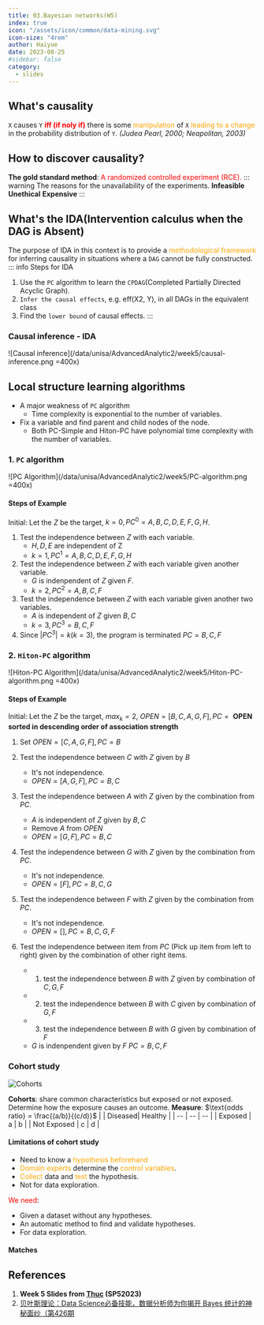 ```yaml
---
title: 03.Bayesian networks(W5)
index: true
icon: "/assets/icon/common/data-mining.svg"
icon-size: "4rem"
author: Haiyue
date: 2023-08-25
#sidebar: false
category:
  - slides
---
```


## What's causality
`X` causes `Y` <span style="color:red;font-weight:bold">iff (if noly if)</span> there is some <span style="color:orange">manipulation</span> of `X` <span style="color:orange">leading to a change</span> in the probability distribution of `Y`.   *(Judea Pearl, 2000; Neapolitan, 2003)*

## How to discover causality?
**The gold standard method**: <span style="color:red">A randomized controlled experiment (RCE).</span>
::: warning The reasons for the unavailability of the experiments.
**Infeasible**
**Unethical**
**Expensive**
:::

## What's the IDA(Intervention calculus when the DAG is Absent)
The purpose of IDA in this context is to provide a <span style="color:orange">methodological framework</span> for inferring causality in situations where a `DAG` cannot be fully constructed.
::: info Steps for IDA
1. Use the `PC` algorithm to learn the `CPDAG`(Completed Partially Directed Acyclic Graph).
2. `Infer the causal effects`, e.g. eff(X2, Y), in all DAGs in the equivalent class
3. Find the `lower bound` of causal effects.
:::

### Causal inference - IDA
![Causal inference](/data/unisa/AdvancedAnalytic2/week5/causal-inference.png =400x)

## Local structure learning algorithms
- A major weakness of `PC` algorithm
    - Time complexity is exponential to the number of variables.
- Fix a variable and find parent and child nodes of the node. 
    - Both PC-Simple and Hiton-PC have polynomial time complexity with the number of variables. 

### 1. `PC` algorithm
![PC Algorithm](/data/unisa/AdvancedAnalytic2/week5/PC-algorithm.png =400x)

#### Steps of Example
Initial: Let the $Z$ be the target, $k=0, PC^0 = {A,B,C,D,E,F,G,H}$.
1. Test the independence between $Z$ with each variable.
    * ${H,D,E}$ are independent of Z
    * $k=1, PC^1 = {A,B,C,D,E,F,G,H}$
2. Test the independence between $Z$ with each variable given another variable.
    * $G$ is indenpendent of $Z$ given $F$.
    * $k=2, PC^2 = {A,B,C,F}$
3. Test the independence between $Z$ with each variable given another two variables.
    * $A$ is independent of $Z$ given ${B,C}$
    * $k=3, PC^3 = {B,C,F}$
4. Since $|PC^3| = k (k=3)$, the program is terminated
$PC = {B,C,F}$

### 2. `Hiton-PC` algorithm
![Hiton-PC Algorithm](/data/unisa/AdvancedAnalytic2/week5/Hiton-PC-algorithm.png =400x)

#### Steps of Example
Initial: Let the $Z$ be the target, $max_k = 2$, $OPEN = [B,C,A,G,F], PC={}$
**OPEN sorted in descending order of association strength**

1. Set $OPEN = [C,A,G,F], PC={B}$
    
2. Test the independence between $C$ with $Z$ given by $B$
    * It's not independence.
    * $OPEN = [A,G,F], PC={B,C}$

3. Test the independence between $A$ with $Z$ given by the combination from $PC$.
    * $A$ is independent of $Z$ given by ${B,C}$
    * Remove $A$ from $OPEN$
    * $OPEN = [G,F], PC={B,C}$
4. Test the independence between $G$ with $Z$ given by the combination from $PC$.
    * It's not independence.
    * $OPEN = [F], PC={B,C,G}$
5. Test the independence between $F$ with $Z$ given by the combination from $PC$.
    * It's not independence.
    * $OPEN = [], PC={B,C,G,F}$

6. Test the independence between item from $PC$ (Pick up item from left to right) given by the combination of other right items.
    * 1. test the independence between $B$ with $Z$ given by combination of ${C,G,F}$
    * 2. test the independence between $B$ with $C$ given by combination of ${G,F}$
    * 3. test the independence between $B$ with $G$ given by combination of ${F}$
    * $G$ is indenpendent given by $F$
    $PC = {B,C,F}$

### Cohort study
![Cohorts](/data/unisa/AdvancedAnalytic2/week5/Cohorts.png)

**Cohorts**: share common characteristics but exposed or not exposed.
Determine how the exposure causes an outcome.
**Measure**: $\text{odds ratio} = \frac{(a/b)}{(c/d)}$
| | Diseased| Healthy |
| -- | -- | -- |
| Exposed | a | b |
| Not Exposed | c | d |
#### Limitations of cohort study

* Need to know a <span style="color:orange">hypothesis beforehand</span>
* <span style="color:orange">Domain experts</span> determine the <span style="color:orange">control variables</span>.
* <span style="color:orange">Collect</span> data and <span style="color:orange">test</span> the hypothesis.  
* Not for data exploration. 

<span style="color:red">We need</span>:
* Given a dataset without any hypotheses.
* An automatic method to find and validate hypotheses.
* For data exploration.


#### Matches


## References
01. **Week 5 Slides from [Thuc](https://people.unisa.edu.au/thuc.le) (SP52023)**
02. [贝叶斯理论：Data Science必备技能，数据分析师为你揭开 Bayes 统计的神秘面纱（第426期](https://www.youtube.com/watch?v=MvMkAI_-38A)